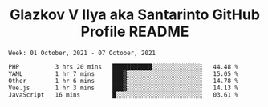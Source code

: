 <h1 align="center">Glazkov V Ilya aka Santarinto GitHub Profile README</h1>

<!--START_SECTION:waka-->
```text
Week: 01 October, 2021 - 07 October, 2021

PHP          3 hrs 20 mins   ███████████░░░░░░░░░░░░░░   44.48 % 
YAML         1 hr 7 mins     ███▓░░░░░░░░░░░░░░░░░░░░░   15.05 % 
Other        1 hr 6 mins     ███▓░░░░░░░░░░░░░░░░░░░░░   14.78 % 
Vue.js       1 hr 3 mins     ███▓░░░░░░░░░░░░░░░░░░░░░   14.13 % 
JavaScript   16 mins         █░░░░░░░░░░░░░░░░░░░░░░░░   03.61 % 
```
<!--END_SECTION:waka-->